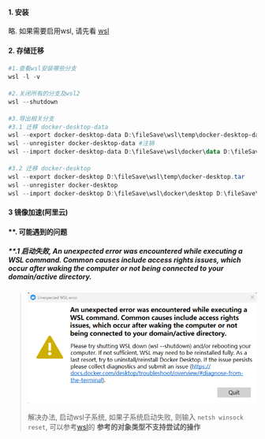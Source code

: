 #### 1. 安装

略.  如果需要启用wsl, 请先看 [wsl](../wsl/1.wsl.md)

#### 2. 存储迁移

```powershell
#1.查看wsl安装哪些分支
wsl -l -v

#2.关闭所有的分支及wsl2
wsl --shutdown

#3.导出相关分支
#3.1 迁移 docker-desktop-data
wsl --export docker-desktop-data D:\fileSave\wsl\temp\docker-desktop-data.tar   # 导出
wsl --unregister docker-desktop-data #注销
wsl --import docker-desktop-data D:\fileSave\wsl\docker\data D:\fileSave\wsl\temp\docker-desktop-data.tar --version 2 #导入

#3.2 迁移 docker-desktop
wsl --export docker-desktop D:\fileSave\wsl\temp\docker-desktop.tar
wsl --unregister docker-desktop
wsl --import docker-desktop D:\fileSave\wsl\docker\desktop D:\fileSave\wsl\temp\docker-desktop.tar --version 2
```

#### 3 镜像加速(阿里云)


#### **. 可能遇到的问题

##### **.1 启动失败, An unexpected error was encountered while executing a WSL command. Common causes include access rights issues, which occur after waking the computer or not being connected to your domain/active directory.

> ![1687921802677](./image/1.docker-desktop相关记录/e1_启动失败.png)
>
> 解决办法, 启动wsl子系统, 如果子系统启动失败, 则输入 `netsh winsock reset`, 可以参考[wsl](../wsl/1.wsl.md)的  **参考的对象类型不支持尝试的操作**
